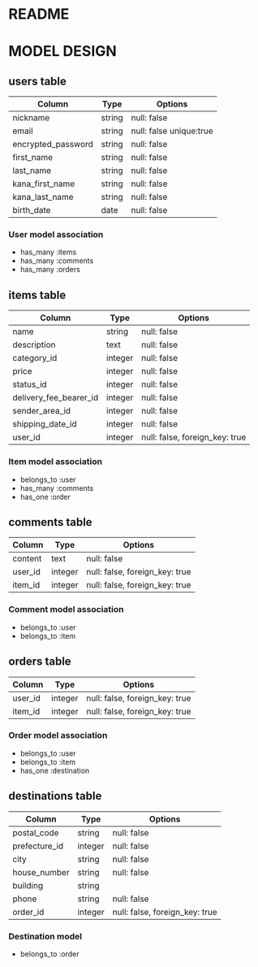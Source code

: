 # README

# MODEL DESIGN

## users table

| Column                | Type    | Options                 |
| --------------------- | ------- | ----------------------- |
| nickname              | string  | null: false             |
| email                 | string  | null: false unique:true |
| encrypted_password    | string  | null: false             |
| first_name            | string  | null: false             |
| last_name             | string  | null: false             |
| kana_first_name       | string  | null: false             |
| kana_last_name        | string  | null: false             |
| birth_date            | date    | null: false             |

### User model association
- has_many :items
- has_many :comments
- has_many :orders

## items table

| Column                 | Type    | Options                        |
| ---------------------- | ------- | ------------------------------ |
| name                   | string  | null: false                    |
| description            | text    | null: false                    |
| category_id            | integer | null: false                    |
| price                  | integer | null: false                    |
| status_id              | integer | null: false                    |
| delivery_fee_bearer_id | integer | null: false                    |
| sender_area_id         | integer | null: false                    |
| shipping_date_id       | integer | null: false                    |
| user_id                | integer | null: false, foreign_key: true |

### Item model association
- belongs_to :user
- has_many :comments
- has_one :order

## comments table

| Column  | Type    | Options                        |
| ------- | ------- | ------------------------------ |
| content | text    | null: false                    |
| user_id | integer | null: false, foreign_key: true |
| item_id | integer | null: false, foreign_key: true |

### Comment model association
- belongs_to :user
- belongs_to :item

## orders table

| Column         | Type    | Options                        |
| -------------- | ------- | ------------------------------ |
| user_id        | integer | null: false, foreign_key: true |
| item_id        | integer | null: false, foreign_key: true |

### Order model association
- belongs_to :user
- belongs_to :item
- has_one :destination

## destinations table

| Column        | Type    | Options                        |
| --------------| ------- | ------------------------------ |
| postal_code   | string  | null: false                    |
| prefecture_id | integer | null: false                    |
| city          | string  | null: false                    |
| house_number  | string  | null: false                    |
| building      | string  |                                |
| phone         | string  | null: false                    |
| order_id      | integer | null: false, foreign_key: true |

### Destination model
- belongs_to :order